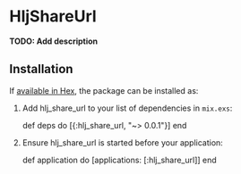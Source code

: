 # HljShareUrl

**TODO: Add description**

## Installation

If [available in Hex](https://hex.pm/docs/publish), the package can be installed as:

  1. Add hlj_share_url to your list of dependencies in `mix.exs`:

        def deps do
          [{:hlj_share_url, "~> 0.0.1"}]
        end

  2. Ensure hlj_share_url is started before your application:

        def application do
          [applications: [:hlj_share_url]]
        end


